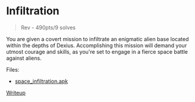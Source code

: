 # Infiltration
> Rev - 490pts/9 solves

You are given a covert mission to infiltrate an enigmatic alien base located within the depths of Dexius. Accomplishing this mission will demand your utmost courage and skills, as you're set to engage in a fierce space battle against aliens.

Files:
- [space_infiltration.apk](src/space_infiltration.apk)

[Writeup](writeup/README.md)

